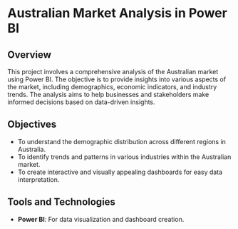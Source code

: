 # Australian Market Analysis in Power BI

## Overview

This project involves a comprehensive analysis of the Australian market using Power BI. The objective is to provide insights into various aspects of the market, including demographics, economic indicators, and industry trends. The analysis aims to help businesses and stakeholders make informed decisions based on data-driven insights.

## Objectives

- To understand the demographic distribution across different regions in Australia.
- To identify trends and patterns in various industries within the Australian market.
- To create interactive and visually appealing dashboards for easy data interpretation.

## Tools and Technologies

- **Power BI**: For data visualization and dashboard creation.
